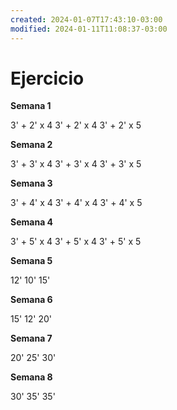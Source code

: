 ```yaml
---
created: 2024-01-07T17:43:10-03:00
modified: 2024-01-11T11:08:37-03:00
---
```


# Ejercicio

**Semana 1**

3' + 2' x 4
3' + 2' x 4
3' + 2' x 5

**Semana 2**

3' + 3' x 4
3' + 3' x 4
3' + 3' x 5

**Semana 3**

3' + 4' x 4
3' + 4' x 4
3' + 4' x 5

**Semana 4**

3' + 5' x 4
3' + 5' x 4
3' + 5' x 5

**Semana 5**

12'
10'
15'

**Semana 6**

15'
12'
20'

**Semana 7**

20'
25'
30'

**Semana 8**

30'
35'
35'
